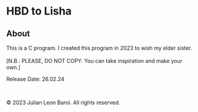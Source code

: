 # HBD to Lisha
<p>
  <h2> About </h2>
  This is a C program. I created this program in 2023 to wish my elder sister. <br> <br>
  [N.B.: PLEASE, DO NOT COPY. You can take inspiration and make your own.]
</p>
<p>
  Release Date: 26.02.24
</p>
<br>
<p>
  © 2023 Julian Leon Baroi. All rights reserved.
</p>
